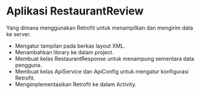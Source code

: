 # Aplikasi RestaurantReview
Yang dimana menggunakan Retrofit untuk menampilkan dan mengirim data ke server. 

- Mengatur tampilan pada berkas layout XML.
- Menambahkan library ke dalam project.
- Membuat kelas RestaurantResponse untuk menampung sementara data pengguna.
- Membuat kelas ApiService dan ApiConfig untuk mengatur konfigurasi Retrofit.
- Mengimplementasikan Retrofit ke dalam Activity.
